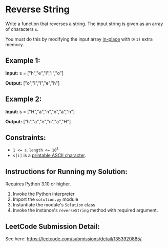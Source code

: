 # Reverse String

Write a function that reverses a string. The input string is given as an array
of characters `s`.

You must do this by modifying the input array [in-place](https://en.wikipedia.org/wiki/In-place_algorithm) with `O(1)` extra memory.

## Example 1:

**Input:** s = ["h","e","l","l","o"]

**Output:** ["o","l","l","e","h"]


## Example 2:

**Input:** s = ["H","a","n","n","a","h"]

**Output:** ["h","a","n","n","a","H"]


## Constraints:
* <code>1 <= s.length <= 10<sup>5</sup></code>
* `s[i]` is a [printable ASCII character](https://en.wikipedia.org/wiki/ASCII#Printable_characters).

## Instructions for Running my Solution:
Requires Python 3.10 or higher.

1. Invoke the Python interpreter
2. Import the `solution.py` module
3. Instantiate the module's `Solution` class
4. Invoke the instance's `reverseString` method with required argument.

## LeetCode Submission Detail:
See here: https://leetcode.com/submissions/detail/1353920885/

